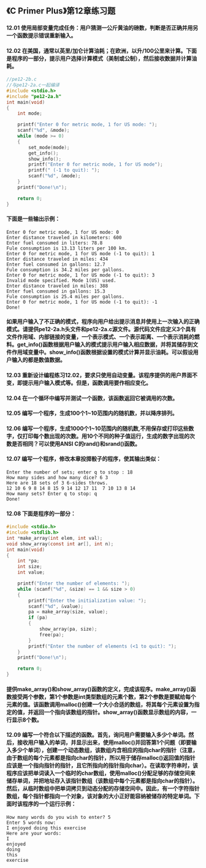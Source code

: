 ## 《C Primer Plus》第12章练习题

#### 12.01 使用局部变量完成任务：用户猜测一公斤黄油的磅数，判断是否正确并用另一个函数提示错误重新输入。

#### 12.02 在美国，通常以英里/加仑计算油耗；在欧洲，以升/100公里来计算。下面是程序的一部分，提示用户选择计算模式（美制或公制），然后接收数据并计算油耗。

```c
//pe12-2b.c
//与pe12-2a.c一起编译
#include <stdio.h>
#include "pe12-2a.h"
int main(void)
{
    int mode;

    printf("Enter 0 for metric mode, 1 for US mode: ");
    scanf("%d", &mode);
    while (mode >= 0)
    {
        set_mode(mode);
        get_info();
        show_info();
        printf("Enter 0 for metric mode, 1 for US mode");
        printf(" (-1 to quit): ");
        scanf("%d", &mode);
    }
    printf("Done!\n");

    return 0;
}
```

#### 下面是一些输出示例：

```
Enter 0 for metric mode, 1 for US mode: 0
Enter distance traveled in kilometers: 600
Enter fuel consumed in liters: 78.8
Fule consumption is 13.13 liters per 100 km.
Enter 0 for metric mode, 1 for US mode (-1 to quit): 1
Enter distance traveled in miles: 434
Enter fuel consumed in gallons: 12.7
Fule consumption is 34.2 miles per gallons.
Enter 0 for metric mode, 1 for US mode (-1 to quit): 3
Invalid mode specified. Mode 1(US) used.
Enter distance traveled in miles: 388
Enter fuel consumed in gallons: 15.3
Fule consumption is 25.4 miles per gallons.
Enter 0 for metric mode, 1 for US mode (-1 to quit): -1
Done!
```

#### 如果用户输入了不正确的模式，程序向用户给出提示消息并使用上一次输入的正确模式。请提供pe12-2a.h头文件和pe12-2a.c源文件。源代码文件应定义3个具有文件作用域、内部链接的变量，一个表示模式、一个表示距离、一个表示消耗的燃料。get_info()函数根据用户输入的模式提示用户输入相应数据，并将其储存到文件作用域变量中。show_info()函数根据设置的模式计算并显示油耗。可以假设用户输入的都是数值数据。

#### 12.03 重新设计编程练习12.02，要求只使用自动变量。该程序提供的用户界面不变，即提示用户输入模式等。但是，函数调用要作相应变化。

#### 12.04 在一个循环中编写并测试一个函数，该函数返回它被调用的次数。

#### 12.05 编写一个程序，生成100个1~10范围内的随机数，并以降序排列。

#### 12.06 编写一个程序，生成1000个1~10范围内的随机数,不用保存或打印这些数字，仅打印每个数出现的次数。用10个不同的种子值运行，生成的数字出现的次数是否相同？可以使用ANSI C的rand()和srand()函数。

#### 12.07 编写一个程序，修改本章投掷骰子的程序，使其输出类似：

```
Enter the number of sets; enter q to stop : 18
How many sides and how many dice? 6 3
Here are 18 sets of 3 6-sides throws.
12 10 6 9 8 14 8 15 9 14 12 17 11  7 10 13 8 14
How many sets? Enter q to stop: q
Done!
```

#### 12.08 下面是程序的一部分：

```c
#include <stdio.h>
#include <stdlib.h>
int *make_array(int elem, int val);
void show_array(const int ar[], int n);
int main(void)
{
    int *pa;
    int size;
    int value;

    printf("Enter the number of elements: ");
    while (scanf("%d", &size) == 1 && size > 0)
    {
        printf("Enter the initialization value: ");
        scanf("%d", &value);
        pa = make_array(size, value);
        if (pa)
        {
            show_array(pa, size);
            free(pa);
        }
        printf("Enter the number of elements (<1 to quit): ");
    }
    printf("Done!\n");

    return 0;
}
```

#### 提供make_array()和show_array()函数的定义，完成该程序。make_array()函数接受两个参数，第1个参数是int类型数组的元素个数，第2个参数是要赋给每个元素的值。该函数调用malloc()创建一个大小合适的数组，将其每个元素设置为指定的值，并返回一个指向该数组的指针。show_array()函数显示数组的内容，一行显示8个数。

#### 12.09 编写一个符合以下描述的函数。首先，询问用户需要输入多少个单词。然后，接收用户输入的单词，并显示出来，使用malloc()并回答第1个问题（即要输入多少个单词），创建一个动态数组，该数组内含相应的指向char的指针（注意，由于数组的每个元素都是指向char的指针，所以用于储存malloc()返回值的指针应该是一个指向指针的指针，且它所指向的指针指向char）。在读取字符串时，该程序应该把单词读入一个临时的char数组，使用malloc()分配足够的存储空间来储存单词，并把地址存入该指针数组（该数组中每个元素都是指向char的指针）。然后，从临时数组中把单词拷贝到动态分配的存储空间中。因此，有一个字符指针数组，每个指针都指向一个对象，该对象的大小正好能容纳被储存的特定单词。下面时该程序的一个运行示例：

```
How many words do you wish to enter? 5
Enter 5 words now:
I enjoyed doing this exercise
Here are your words:
I
enjoyed
doing
this
exercise
```